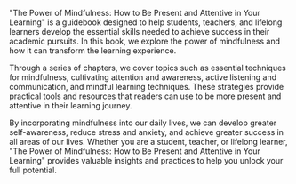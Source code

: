 "The Power of Mindfulness: How to Be Present and Attentive in Your Learning" is a guidebook designed to help students, teachers, and lifelong learners develop the essential skills needed to achieve success in their academic pursuits. In this book, we explore the power of mindfulness and how it can transform the learning experience.

Through a series of chapters, we cover topics such as essential techniques for mindfulness, cultivating attention and awareness, active listening and communication, and mindful learning techniques. These strategies provide practical tools and resources that readers can use to be more present and attentive in their learning journey.

By incorporating mindfulness into our daily lives, we can develop greater self-awareness, reduce stress and anxiety, and achieve greater success in all areas of our lives. Whether you are a student, teacher, or lifelong learner, "The Power of Mindfulness: How to Be Present and Attentive in Your Learning" provides valuable insights and practices to help you unlock your full potential.

